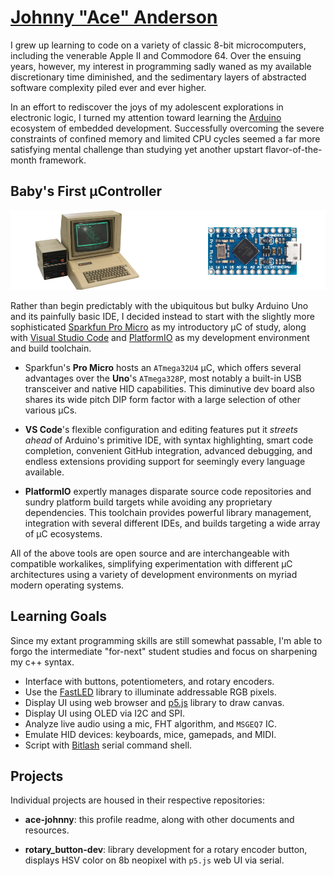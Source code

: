 # [Johnny "Ace" Anderson](https://www.people.vcu.edu/~jranderson/)

I grew up learning to code on a variety of classic 8-bit microcomputers, including the venerable Apple II and Commodore 64. Over the ensuing years, however, my interest in programming sadly waned as my available discretionary time diminished, and the sedimentary layers of abstracted software complexity piled ever and ever higher.

In an effort to rediscover the joys of my adolescent explorations in electronic logic, I turned my attention toward learning the [Arduino](https://github.com/arduino/Arduino) ecosystem of embedded development. Successfully overcoming the severe constraints of confined memory and limited CPU cycles seemed a far more satisfying mental challenge than studying yet another upstart flavor-of-the-month framework.

## Baby's First µController

![Apple II to Arduino](/assets/pro_micro-banner.png)

Rather than begin predictably with the ubiquitous but bulky Arduino Uno and its painfully basic IDE, I decided instead to start with the slightly more sophisticated [Sparkfun Pro Micro](https://github.com/sparkfun/Pro_Micro) as my introductory µC of study, along with [Visual Studio Code](https://github.com/microsoft/vscode) and [PlatformIO](https://github.com/platformio/platformio-core) as my development environment and build toolchain.

- Sparkfun's **Pro Micro** hosts an `ATmega32U4` µC, which offers several advantages over the **Uno**'s `ATmega328P`, most notably a built-in USB transceiver and native HID capabilities. This diminutive dev board also shares its wide pitch DIP form factor with a large selection of other various µCs.

- **VS Code**'s flexible configuration and editing features put it *streets ahead* of Arduino's primitive IDE, with syntax highlighting, smart code completion, convenient GitHub integration, advanced debugging, and endless extensions providing support for seemingly every language available.

- **PlatformIO** expertly manages disparate source code repositories and sundry platform build targets while avoiding any proprietary dependencies. This toolchain provides powerful library management, integration with several different IDEs, and builds targeting a wide array of µC ecosystems.

All of the above tools are open source and are interchangeable with compatible workalikes, simplifying experimentation with different µC architectures using a variety of development environments on myriad modern operating systems.

## Learning Goals

Since my extant programming skills are still somewhat passable, I'm able to forgo the intermediate "for-next" student studies and focus on sharpening my c++ syntax.

- Interface with buttons, potentiometers, and rotary encoders.
- Use the [FastLED](https://github.com/FastLED/FastLED) library to illuminate addressable RGB pixels.
- Display UI using web browser and [p5.js](https://github.com/processing/p5.js) library to draw canvas.
- Display UI using OLED via I2C and SPI.
- Analyze live audio using a mic, FHT algorithm, and `MSGEQ7` IC.
- Emulate HID devices: keyboards, mice, gamepads, and MIDI.
- Script with [Bitlash](https://github.com/billroy/bitlash) serial command shell.

## Projects

Individual projects are housed in their respective repositories:

- **ace-johnny**: this profile readme, along with other documents and resources.

- **rotary_button-dev**: library development for a rotary encoder button, displays HSV color on 8b neopixel with `p5.js` web UI via serial.
